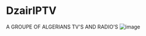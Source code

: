 # DzairIPTV
A GROUPE OF ALGERIANS TV'S AND RADIO'S
![image](https://user-images.githubusercontent.com/79216791/209547326-5ad0e423-ed41-4478-964b-10cdd577f4d2.png)
